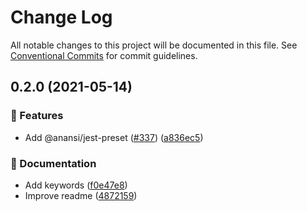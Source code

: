 # Change Log

All notable changes to this project will be documented in this file.
See [Conventional Commits](https://conventionalcommits.org) for commit guidelines.

## 0.2.0 (2021-05-14)


### 🚀 Features

* Add @anansi/jest-preset ([#337](https://github.com/ntucker/anansi/issues/337)) ([a836ec5](https://github.com/ntucker/anansi/commit/a836ec583b61d0afe764a35de88994517d9ff444))


### 📝 Documentation

* Add keywords ([f0e47e8](https://github.com/ntucker/anansi/commit/f0e47e831eae9ddee716c2cf39b3f52d58e4ee26))
* Improve readme ([4872159](https://github.com/ntucker/anansi/commit/48721592251d2ef5d96c15820c6ae23d0c0fffc3))
